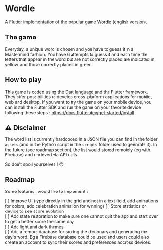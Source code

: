 # Wordle

A Flutter implementation of the popular game [Wordle](https://www.powerlanguage.co.uk/wordle/) (english version).

## The game
Everyday, a unique word is chosen and you have to guess it in a Mastermind fashion.
You have 6 attempts to guess it and each time the letters that appear in the word but are not correctly placed are indicated in yellow, and those correctly placed in green.

## How to play

This game is coded using the [Dart language](https://dart.dev) and the [Flutter framework](https://flutter.dev).
They offer possibilities to develop cross-platform applications for mobile, web and desktop. 
If you want to try the game on your mobile device, you can install the Flutter SDK and run the game on your favorite device following these steps : https://docs.flutter.dev/get-started/install  

## ⚠️ Disclaimer
The word list is currently hardcoded in a JSON file you can find in the folder `assets` (and in the Python script in the `scripts` folder used to geenrate it).
In the future (see roadmap section), the list would stored remotely (eg with Firebase) and retrieved via API calls.

So don't spoil yourselves ! 🙃

## Roadmap

Some features I would like to implement :

[ ] Improve UI  (type directly in the grid and not in a text field, add animations for colors, add celebration animation for winning)
[ ] Store statistics on device to see score evolution  
[ ] Add state restoration to make sure one cannot quit the app and start over to get a better score the same day  
[ ] Add light and dark themes  
[ ] Add a remote database for storing the dictionary and generating the day's word. Eg a Firebase database could be used and users could also create an account to sync their scores and preferences accross devices.

